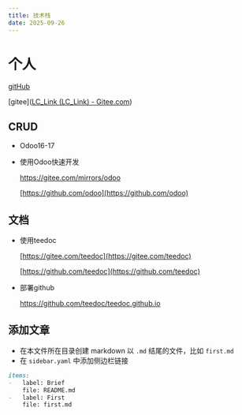 ```yaml
---
title: 技术栈
date: 2025-09-26
---
```


# 个人

[gitHub](https://github.com/nicheng2099/)

[gitee]([LC_Link (LC_Link) - Gitee.com](https://gitee.com/LC_Link))

## CRUD

* Odoo16-17
* 使用Odoo快速开发
  
  https://gitee.com/mirrors/odoo
  
  [https://github.com/odoo](https://github.com/odoo)

## 文档

* 使用teedoc
  
  [https://gitee.com/teedoc](https://gitee.com/teedoc)
  
  [https://github.com/teedoc](https://github.com/teedoc)

* 部署github
  
  https://github.com/teedoc/teedoc.github.io

## 添加文章

* 在本文件所在目录创建 markdown 以  `.md` 结尾的文件，比如 `first.md`
* 在 `sidebar.yaml` 中添加侧边栏链接

```markdown
items:
-   label: Brief
    file: README.md
-   label: First
    file: first.md
```
